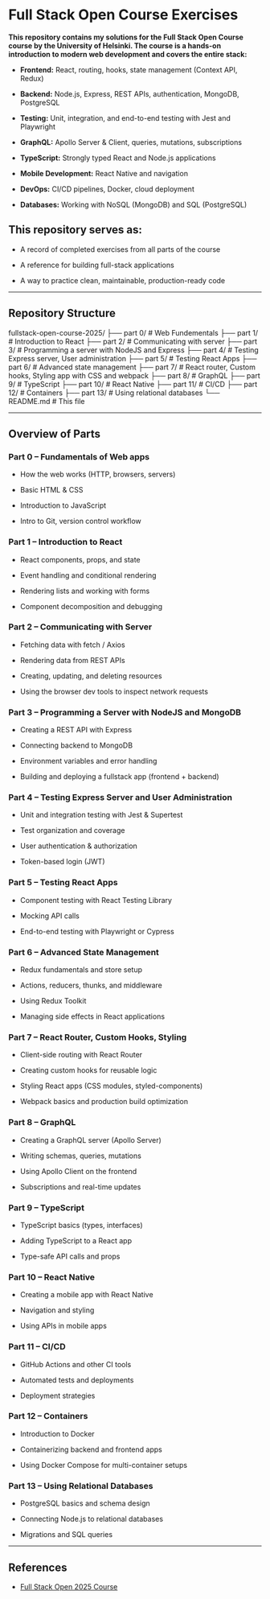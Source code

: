 # Full Stack Open Course Exercises

**This repository contains my solutions for the Full Stack Open Course course by the University of Helsinki. The course is a hands-on introduction to modern web development and covers the entire stack:**

- **Frontend:** React, routing, hooks, state management (Context API, Redux)

- **Backend:** Node.js, Express, REST APIs, authentication, MongoDB, PostgreSQL

- **Testing:** Unit, integration, and end-to-end testing with Jest and Playwright

- **GraphQL:** Apollo Server & Client, queries, mutations, subscriptions

- **TypeScript:** Strongly typed React and Node.js applications

- **Mobile Development:** React Native and navigation

- **DevOps:** CI/CD pipelines, Docker, cloud deployment

- **Databases:** Working with NoSQL (MongoDB) and SQL (PostgreSQL)

## This repository serves as:

- A record of completed exercises from all parts of the course

- A reference for building full-stack applications

- A way to practice clean, maintainable, production-ready code

---

## Repository Structure

fullstack-open-course-2025/
├── part 0/ # Web Fundementals
├── part 1/ # Introduction to React
├── part 2/ # Communicating with server
├── part 3/ # Programming a server with NodeJS and Express 
├── part 4/ # Testing Express server, User administration
├── part 5/ # Testing React Apps
├── part 6/ # Advanced state management
├── part 7/ # React router, Custom hooks, Styling app with CSS and webpack
├── part 8/ # GraphQL
├── part 9/ # TypeScript
├── part 10/ # React Native
├── part 11/ # CI/CD
├── part 12/ # Containers
├── part 13/ # Using relational databases
└── README.md # This file

---

## Overview of Parts

### Part 0 – Fundamentals of Web apps

- How the web works (HTTP, browsers, servers)

- Basic HTML & CSS

- Introduction to JavaScript

- Intro to Git, version control workflow

### Part 1 – Introduction to React

- React components, props, and state

- Event handling and conditional rendering

- Rendering lists and working with forms

- Component decomposition and debugging

### Part 2 – Communicating with Server

- Fetching data with fetch / Axios

- Rendering data from REST APIs

- Creating, updating, and deleting resources

- Using the browser dev tools to inspect network requests

### Part 3 – Programming a Server with NodeJS and MongoDB

- Creating a REST API with Express

- Connecting backend to MongoDB

- Environment variables and error handling

- Building and deploying a fullstack app (frontend + backend)

### Part 4 – Testing Express Server and User Administration

- Unit and integration testing with Jest & Supertest

- Test organization and coverage

- User authentication & authorization

- Token-based login (JWT)

### Part 5 – Testing React Apps

- Component testing with React Testing Library

- Mocking API calls

- End-to-end testing with Playwright or Cypress

### Part 6 – Advanced State Management

- Redux fundamentals and store setup

- Actions, reducers, thunks, and middleware

- Using Redux Toolkit

- Managing side effects in React applications

### Part 7 – React Router, Custom Hooks, Styling

- Client-side routing with React Router

- Creating custom hooks for reusable logic

- Styling React apps (CSS modules, styled-components)

- Webpack basics and production build optimization

### Part 8 – GraphQL

- Creating a GraphQL server (Apollo Server)

- Writing schemas, queries, mutations

- Using Apollo Client on the frontend

- Subscriptions and real-time updates

### Part 9 – TypeScript

- TypeScript basics (types, interfaces)

- Adding TypeScript to a React app

- Type-safe API calls and props

### Part 10 – React Native

- Creating a mobile app with React Native

- Navigation and styling

- Using APIs in mobile apps

### Part 11 – CI/CD

- GitHub Actions and other CI tools

- Automated tests and deployments

- Deployment strategies

### Part 12 – Containers

- Introduction to Docker

- Containerizing backend and frontend apps

- Using Docker Compose for multi-container setups

### Part 13 – Using Relational Databases

- PostgreSQL basics and schema design

- Connecting Node.js to relational databases

- Migrations and SQL queries

---

## References

- [Full Stack Open 2025 Course](https://fullstackopen.com/en/)
